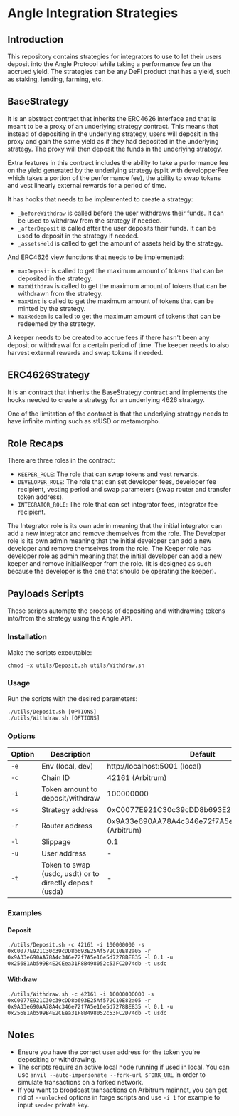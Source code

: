 # Angle Integration Strategies

## Introduction

This repository contains strategies for integrators to use to let their users deposit into the Angle Protocol while taking a performance fee on the accrued yield. The strategies can be any DeFi product that has a yield, such as staking, lending, farming, etc.

## BaseStrategy

It is an abstract contract that inherits the ERC4626 interface and that is meant to be a proxy of an underlying strategy contract. This means that instead of depositing in the underlying strategy, users will deposit in the proxy and gain the same yield as if they had deposited in the underlying strategy. The proxy will then deposit the funds in the underlying strategy.

Extra features in this contract includes the ability to take a performance fee on the yield generated by the underlying strategy (split with developperFee which takes a portion of the performance fee), the ability to swap tokens and vest linearly external rewards for a period of time.

It has hooks that needs to be implemented to create a strategy:
- `_beforeWithdraw` is called before the user withdraws their funds. It can be used to withdraw from the strategy if needed.
- `_afterDeposit` is called after the user deposits their funds. It can be used to deposit in the strategy if needed.
- `_assetsHeld` is called to get the amount of assets held by the strategy.

And ERC4626 view functions that needs to be implemented:
- `maxDeposit` is called to get the maximum amount of tokens that can be deposited in the strategy.
- `maxWithdraw` is called to get the maximum amount of tokens that can be withdrawn from the strategy.
- `maxMint` is called to get the maximum amount of tokens that can be minted by the strategy.
- `maxRedeem` is called to get the maximum amount of tokens that can be redeemed by the strategy.

A keeper needs to be created to accrue fees if there hasn't been any deposit or withdrawal for a certain period of time. The keeper needs to also harvest external rewards and swap tokens if needed.

## ERC4626Strategy

It is an contract that inherits the BaseStrategy contract and implements the hooks needed to create a strategy for an underlying 4626 strategy.

One of the limitation of the contract is that the underlying strategy needs to have infinite minting such as stUSD or metamorpho.

## Role Recaps

There are three roles in the contract:
- `KEEPER_ROLE`: The role that can swap tokens and vest rewards.
- `DEVELOPER_ROLE`: The role that can set developer fees, developer fee recipient, vesting period and swap parameters (swap router and transfer token address).
- `INTEGRATOR_ROLE`: The role that can set integrator fees, integrator fee recipient.

The Integrator role is its own admin meaning that the initial integrator can add a new integrator and remove themselves from the role.
The Developer role is its own admin meaning that the initial developer can add a new developer and remove themselves from the role.
The Keeper role has developer role as admin meaning that the initial developer can add a new keeper and remove initialKeeper from the role. (It is designed as such because the developer is the one that should be operating the keeper).

## Payloads Scripts

These scripts automate the process of depositing and withdrawing tokens into/from the strategy using the Angle API.

### Installation

Make the scripts executable:

    chmod +x utils/Deposit.sh utils/Withdraw.sh

### Usage

Run the scripts with the desired parameters:

    ./utils/Deposit.sh [OPTIONS]
    ./utils/Withdraw.sh [OPTIONS]

### Options

| Option | Description | Default |
|--------|-------------|---------|
| `-e` | Env (local, dev)| http://localhost:5001 (local) |
| `-c` | Chain ID | 42161 (Arbitrum) |
| `-i` | Token amount to deposit/withdraw | 100000000 |
| `-s` | Strategy address | 0xC0077E921C30c39cDD8b693E25Af572C10E82a05 |
| `-r` | Router address | 0x9A33e690AA78A4c346e72f7A5e16e5d7278BE835 (Arbitrum) |
| `-l` | Slippage | 0.1 |
| `-u` | User address | - |
| `-t` | Token to swap (usdc, usdt) or to directly deposit (usda) | - |

### Examples

#### Deposit

    ./utils/Deposit.sh -c 42161 -i 100000000 -s 0xC0077E921C30c39cDD8b693E25Af572C10E82a05 -r 0x9A33e690AA78A4c346e72f7A5e16e5d7278BE835 -l 0.1 -u 0x25681Ab599B4E2CEea31F8B498052c53FC2D74db -t usdc

#### Withdraw

    ./utils/Withdraw.sh -c 42161 -i 10000000000 -s 0xC0077E921C30c39cDD8b693E25Af572C10E82a05 -r 0x9A33e690AA78A4c346e72f7A5e16e5d7278BE835 -l 0.1 -u 0x25681Ab599B4E2CEea31F8B498052c53FC2D74db -t usdc

## Notes

- Ensure you have the correct user address for the token you're depositing or withdrawing.
- The scripts require an active local node running if used in local. You can use `anvil --auto-impersonate --fork-url $FORK_URL` in order to simulate transactions on a forked network.
- If you want to broadcast transactions on Arbitrum mainnet, you can get rid of `--unlocked` options in forge scripts and use `-i 1` for example to input `sender` private key.